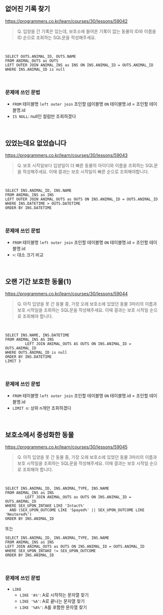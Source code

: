 ## 없어진 기록 찾기

https://programmers.co.kr/learn/courses/30/lessons/59042

> Q. 입양을 간 기록은 있는데, 보호소에 들어온 기록이 없는 동물의 ID와 이름을 ID 순으로 조회하는 SQL문을 작성해주세요.

<br>

```mysql
SELECT OUTS.ANIMAL_ID, OUTS.NAME
FROM ANIMAL_OUTS as OUTS
LEFT OUTER JOIN ANIMAL_INS as INS ON INS.ANIMAL_ID = OUTS.ANIMAL_ID
WHERE INS.ANIMAL_ID is null
```
<br>

### 문제에 쓰인 문법
+ `FROM` 테이블명 `left outer join` 조인할 [테]()이블명 `ON` 테이블명.id = 조인할 테이블명.id
+ `IS NULL`: null인 컬럼만 조회하겠다

<br>


## 있었는데요 없었습니다

https://programmers.co.kr/learn/courses/30/lessons/59043

> Q. 보호 시작일보다 입양일이 더 빠른 동물의 아이디와 이름을 조회하는 SQL문을 작성해주세요. 이때 결과는 보호 시작일이 빠른 순으로 조회해야합니다.

<br>

```mysql
SELECT INS.ANIMAL_ID, INS.NAME
FROM ANIMAL_INS as INS
LEFT OUTER JOIN ANIMAL_OUTS as OUTS ON INS.ANIMAL_ID = OUTS.ANIMAL_ID
WHERE INS.DATETIME > OUTS.DATETIME
ORDER BY INS.DATETIME
```
<br>

### 문제에 쓰인 문법
+ `FROM` 테이블명 `left outer join` 조인할 테이블명 `ON` 테이블명.id = 조인할 테이블명.id
+ `>`: 대소 크기 비교


<br>


## 오랜 기간 보호한 동물(1)

https://programmers.co.kr/learn/courses/30/lessons/59044

> Q. 아직 입양을 못 간 동물 중, 가장 오래 보호소에 있었던 동물 3마리의 이름과 보호 시작일을 조회하는 SQL문을 작성해주세요. 이때 결과는 보호 시작일 순으로 조회해야 합니다.

<br>

```mysql
SELECT INS.NAME, INS.DATETIME
FROM ANIMAL_INS AS INS
         LEFT JOIN ANIMAL_OUTS AS OUTS ON INS.ANIMAL_ID = OUTS.ANIMAL_ID
WHERE OUTS.ANIMAL_ID is null
ORDER BY INS.DATETIME
LIMIT 3
```
<br>

### 문제에 쓰인 문법
+ `FROM` 테이블명 `left outer join` 조인할 테이블명 `ON` 테이블명.id = 조인할 테이블명.id
+ `LIMIT n`: 상위 n개만 조회하겠다

<br>

## 보호소에서 중성화한 동물

https://programmers.co.kr/learn/courses/30/lessons/59045

> Q. 아직 입양을 못 간 동물 중, 가장 오래 보호소에 있었던 동물 3마리의 이름과 보호 시작일을 조회하는 SQL문을 작성해주세요. 이때 결과는 보호 시작일 순으로 조회해야 합니다.

<br>

```mysql
SELECT INS.ANIMAL_ID, INS.ANIMAL_TYPE, INS.NAME
FROM ANIMAL_INS as INS
         LEFT JOIN ANIMAL_OUTS as OUTS ON INS.ANIMAL_ID = OUTS.ANIMAL_ID
WHERE SEX_UPON_INTAKE LIKE 'Intact%'
  AND (SEX_UPON_OUTCOME LIKE 'Spayed%' || SEX_UPON_OUTCOME LIKE 'Neutered%')
ORDER BY INS.ANIMAL_ID
```

또는

```mysql
SELECT INS.ANIMAL_ID, INS.ANIMAL_TYPE, INS.NAME
FROM ANIMAL_INS as INS
LEFT JOIN ANIMAL_OUTS as OUTS ON INS.ANIMAL_ID = OUTS.ANIMAL_ID
WHERE SEX_UPON_INTAKE != SEX_UPON_OUTCOME
ORDER BY INS.ANIMAL_ID
```
<br>

### 문제에 쓰인 문법
+ `LIKE`
  + `LIKE 'A%'`: A로 시작하는 문자열 찾기
  + `LIKE '%A'`: A로 끝나는 문자열 찾기
  + `LIKE '%A%'`: A를 포함한 문자열 찾기
